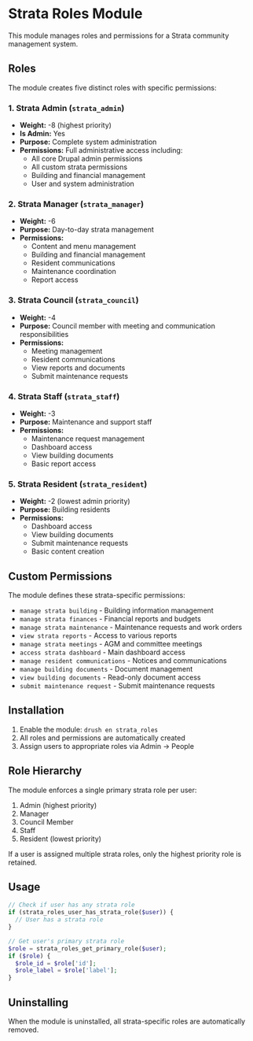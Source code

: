 # Strata Roles Module

This module manages roles and permissions for a Strata community management system.

## Roles

The module creates five distinct roles with specific permissions:

### 1. Strata Admin (`strata_admin`)
- **Weight:** -8 (highest priority)
- **Is Admin:** Yes
- **Purpose:** Complete system administration
- **Permissions:** Full administrative access including:
  - All core Drupal admin permissions
  - All custom strata permissions
  - Building and financial management
  - User and system administration

### 2. Strata Manager (`strata_manager`) 
- **Weight:** -6
- **Purpose:** Day-to-day strata management
- **Permissions:**
  - Content and menu management
  - Building and financial management
  - Resident communications
  - Maintenance coordination
  - Report access

### 3. Strata Council (`strata_council`)
- **Weight:** -4  
- **Purpose:** Council member with meeting and communication responsibilities
- **Permissions:**
  - Meeting management
  - Resident communications
  - View reports and documents
  - Submit maintenance requests

### 4. Strata Staff (`strata_staff`)
- **Weight:** -3
- **Purpose:** Maintenance and support staff
- **Permissions:**
  - Maintenance request management
  - Dashboard access
  - View building documents
  - Basic report access

### 5. Strata Resident (`strata_resident`)
- **Weight:** -2 (lowest admin priority)
- **Purpose:** Building residents
- **Permissions:**
  - Dashboard access
  - View building documents
  - Submit maintenance requests
  - Basic content creation

## Custom Permissions

The module defines these strata-specific permissions:

- `manage strata building` - Building information management
- `manage strata finances` - Financial reports and budgets
- `manage strata maintenance` - Maintenance requests and work orders
- `view strata reports` - Access to various reports
- `manage strata meetings` - AGM and committee meetings
- `access strata dashboard` - Main dashboard access
- `manage resident communications` - Notices and communications
- `manage building documents` - Document management
- `view building documents` - Read-only document access
- `submit maintenance request` - Submit maintenance requests

## Installation

1. Enable the module: `drush en strata_roles`
2. All roles and permissions are automatically created
3. Assign users to appropriate roles via Admin → People

## Role Hierarchy

The module enforces a single primary strata role per user:
1. Admin (highest priority)
2. Manager
3. Council Member  
4. Staff
5. Resident (lowest priority)

If a user is assigned multiple strata roles, only the highest priority role is retained.

## Usage

```php
// Check if user has any strata role
if (strata_roles_user_has_strata_role($user)) {
  // User has a strata role
}

// Get user's primary strata role
$role = strata_roles_get_primary_role($user);
if ($role) {
  $role_id = $role['id'];
  $role_label = $role['label'];
}
```

## Uninstalling

When the module is uninstalled, all strata-specific roles are automatically removed.